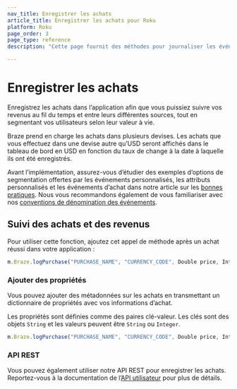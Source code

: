 ```yaml
---
nav_title: Enregistrer les achats
article_title: Enregistrer les achats pour Roku
platform: Roku
page_order: 3
page_type: reference
description: "Cette page fournit des méthodes pour journaliser les événements d’achat via le SDK Braze."

---
```


# Enregistrer les achats

Enregistrez les achats dans l’application afin que vous puissiez suivre vos revenus au fil du temps et entre leurs différentes sources, tout en segmentant vos utilisateurs selon leur valeur à vie.

Braze prend en charge les achats dans plusieurs devises. Les achats que vous effectuez dans une devise autre qu’USD seront affichés dans le tableau de bord en USD en fonction du taux de change à la date à laquelle ils ont été enregistrés.

Avant l’implémentation, assurez-vous d’étudier des exemples d’options de segmentation offertes par les événements personnalisés, les attributs personnalisés et les événements d’achat dans notre article sur les [bonnes pratiques][3]. Nous vous recommandons également de vous familiariser avec nos [conventions de dénomination des événements]({{site.baseurl}}/user_guide/data_and_analytics/custom_data/event_naming_conventions/).

## Suivi des achats et des revenus

Pour utiliser cette fonction, ajoutez cet appel de méthode après un achat réussi dans votre application :

```javascript
m.Braze.logPurchase("PURCHASE_NAME", "CURRENCY_CODE", Double price, Integer quantity)
```

### Ajouter des propriétés

Vous pouvez ajouter des métadonnées sur les achats en transmettant un dictionnaire de propriétés avec vos informations d’achat.

Les propriétés sont définies comme des paires clé-valeur.  Les clés sont des objets `String` et les valeurs peuvent être `String` ou `Integer`.

```javascript
m.Braze.logPurchase("PURCHASE_NAME", "CURRENCY_CODE", Double price, Integer quantity, {"stringPropKey" : "stringPropValue", "intPropKey" : Integer intPropValue})
```

### API REST

Vous pouvez également utiliser notre API REST pour enregistrer les achats. Reportez-vous à la documentation de l’[API utilisateur][2] pour plus de détails.

[2]: {{site.baseurl}}/developer_guide/rest_api/user_data/#user-data
[3]: {{site.baseurl}}/developer_guide/platform_wide/analytics_overview/#user-data-collection
